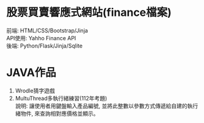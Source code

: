 # 股票買賣響應式網站(finance檔案)
前端: HTML/CSS/Bootstrap/Jinja  
API使用: Yahho Finance API  
後端: Python/Flask/Jinja/Sqlite

# JAVA作品
1. Wrodle猜字遊戲  
2. MultuThread多執行緒練習(112年考題)  
   說明: 讓使用者用鍵盤輸入產品編號, 並將此整數以參數方式傳遞給自建的執行緒物件, 來查詢相對應價格並顯示。
